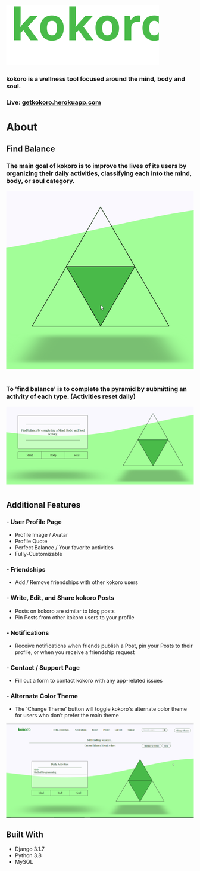 <img src='readme_media/kokoro_logo.svg'>

### kokoro is a wellness tool focused around the mind, body and soul.

### Live: [getkokoro.herokuapp.com](getkokoro.herokuapp.com)

#

# About

## Find Balance
### The main goal of kokoro is to improve the lives of its users by organizing their daily activities, classifying each into the mind, body, or soul category.
![kokoro gif](readme_media/kokoro_pyramid.gif)

#

### To 'find balance' is to complete the pyramid by submitting an activity of each type. (Activities reset daily)

![kokoro gif](readme_media/kokoro_activity_demo.gif)

#

## Additional Features
### - User Profile Page
- Profile Image / Avatar
- Profile Quote
- Perfect Balance / Your favorite activities
- Fully-Customizable
### - Friendships
- Add / Remove friendships with other kokoro users
### - Write, Edit, and Share kokoro Posts
- Posts on kokoro are similar to blog posts
- Pin Posts from other kokoro users to your profile
### - Notifications
- Receive notifications when friends publish a Post, pin your Posts to their profile, or when you receive a friendship request
### - Contact / Support Page
- Fill out a form to contact kokoro with any app-related issues
### - Alternate Color Theme
- The 'Change Theme' button will toggle kokoro's alternate color theme for users who don't prefer the main theme

![kokoro gif](readme_media/kokoro_color_theme_demo.gif)


## Built With
- Django 3.1.7
- Python 3.8
- MySQL


